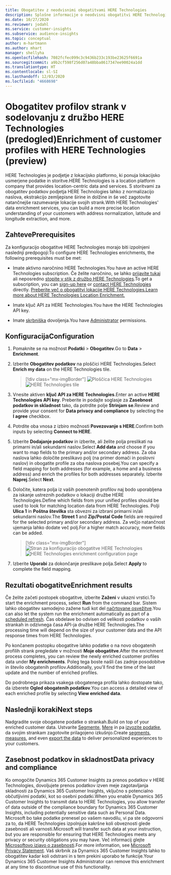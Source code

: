 ```yaml
---
title: Obogatitev z neodvisnimi obogatitvami HERE Technologies
description: Splošne informacije o neodvisni obogatitvi HERE Technologies.
ms.date: 10/27/2020
ms.reviewer: jodahl
ms.service: customer-insights
ms.subservice: audience-insights
ms.topic: conceptual
author: m-hartmann
ms.author: mhart
manager: shellyha
ms.openlocfilehash: 7082fcfec099c3c9436b233c193be23625f6691a
ms.sourcegitcommit: a9b2cf598f256d07a48bba8617347ee90024a1dd
ms.translationtype: HT
ms.contentlocale: sl-SI
ms.lasthandoff: 12/03/2020
ms.locfileid: "4668698"
---
```

# <a name="enrichment-of-customer-profiles-with-here-technologies-preview"></a><span data-ttu-id="c365c-103">Obogatitev profilov strank v sodelovanju z družbo HERE Technologies (predogled)</span><span class="sxs-lookup"><span data-stu-id="c365c-103">Enrichment of customer profiles with HERE Technologies (preview)</span></span>

<span data-ttu-id="c365c-104">HERE Technologies je podjetje z lokacijsko platformo, ki ponuja lokacijsko usmerjene podatke in storitve.</span><span class="sxs-lookup"><span data-stu-id="c365c-104">HERE Technologies is a location platform company that provides location-centric data and services.</span></span> <span data-ttu-id="c365c-105">S storitvami za obogatitev podatkov podjetja HERE Technologies lahko z normalizacijo naslova, ekstrakcijo zemljepisne širine in dolžine in še več zagotovite natančnejše razumevanje lokacije svojih strank.</span><span class="sxs-lookup"><span data-stu-id="c365c-105">With HERE Technologies' data enrichment services, you can build a more precise location understanding of your customers with address normalization, latitude and longitude extraction, and more.</span></span>

## <a name="prerequisites"></a><span data-ttu-id="c365c-106">Zahteve</span><span class="sxs-lookup"><span data-stu-id="c365c-106">Prerequisites</span></span>

<span data-ttu-id="c365c-107">Za konfiguracijo obogatitve HERE Technologies morajo biti izpolnjeni naslednji predpogoji:</span><span class="sxs-lookup"><span data-stu-id="c365c-107">To configure HERE Technologies enrichments, the following prerequisites must be met:</span></span>

- <span data-ttu-id="c365c-108">Imate aktivno naročnino HERE Technologies.</span><span class="sxs-lookup"><span data-stu-id="c365c-108">You have an active HERE Technologies subscription.</span></span> <span data-ttu-id="c365c-109">Če želite naročnino, se lahko [prijavite tukaj](https://developer.here.com/sign-up?utm_medium=referral&utm_source=Microsoft-Dynamics-CI&create=Freemium-Basic) ali neposredno [stopite v stik z družbo HERE Technologies](https://developer.here.com/help?utm_medium=referral&utm_source=Microsoft-Dynamics-CI#how-can-we-help-you).</span><span class="sxs-lookup"><span data-stu-id="c365c-109">To get a subscription, you can [sign-up here](https://developer.here.com/sign-up?utm_medium=referral&utm_source=Microsoft-Dynamics-CI&create=Freemium-Basic) or [contact HERE Technologies](https://developer.here.com/help?utm_medium=referral&utm_source=Microsoft-Dynamics-CI#how-can-we-help-you) directly.</span></span> [<span data-ttu-id="c365c-110">Preberite več o obogatitvi lokacije HERE Technologies.</span><span class="sxs-lookup"><span data-stu-id="c365c-110">Learn more about HERE Technologies Location Enrichment.</span></span>](https://developer.here.com/location-enrichment?cid=Dev-MicrosoftDynamics-DB-0-Dev-&utm_source=MicrosoftDynamics&utm_medium=referral&utm_campaign=Online_Dev_ReferralMicrosoft)

- <span data-ttu-id="c365c-111">Imate ključ API za HERE Technologies.</span><span class="sxs-lookup"><span data-stu-id="c365c-111">You have the HERE Technologies API key.</span></span>

- <span data-ttu-id="c365c-112">Imate [skrbniška](permissions.md#administrator) dovoljenja.</span><span class="sxs-lookup"><span data-stu-id="c365c-112">You have [Administrator](permissions.md#administrator) permissions.</span></span>

## <a name="configuration"></a><span data-ttu-id="c365c-113">Konfiguracija</span><span class="sxs-lookup"><span data-stu-id="c365c-113">Configuration</span></span>

1. <span data-ttu-id="c365c-114">Pomaknite se na možnost **Podatki** > **Obogatitev**.</span><span class="sxs-lookup"><span data-stu-id="c365c-114">Go to **Data** > **Enrichment**.</span></span>

1. <span data-ttu-id="c365c-115">Izberite **Obogatitev podatkov** na ploščici HERE Technologies.</span><span class="sxs-lookup"><span data-stu-id="c365c-115">Select **Enrich my data** on the HERE Technologies tile.</span></span>

   > [!div class="mx-imgBorder"]
   > <span data-ttu-id="c365c-116">![Ploščica HERE Technologies](media/HERE-tile.png "Ploščica HERE Technologies")</span><span class="sxs-lookup"><span data-stu-id="c365c-116">![HERE Technologies tile](media/HERE-tile.png "HERE Technologies tile")</span></span>

1. <span data-ttu-id="c365c-117">Vnesite aktiven **ključ API za HERE Technologies**.</span><span class="sxs-lookup"><span data-stu-id="c365c-117">Enter an active **HERE Technologies API key**.</span></span> <span data-ttu-id="c365c-118">Preberite in podajte soglasje za **Zasebnost podatkov in skladnost** tako, da potrdite polje **Strinjam se**.</span><span class="sxs-lookup"><span data-stu-id="c365c-118">Review and provide your consent for **Data privacy and compliance** by selecting the **I agree** checkbox.</span></span> 

1. <span data-ttu-id="c365c-119">Potrdite oba vnosa z izbiro možnosti **Povezovanje s HERE**.</span><span class="sxs-lookup"><span data-stu-id="c365c-119">Confirm both inputs by selecting **Connect to HERE**.</span></span>

1. <span data-ttu-id="c365c-120">Izberite **Dodajanje podatkov** in izberite, ali želite polja preslikati na primarni in/ali sekundarni naslov.</span><span class="sxs-lookup"><span data-stu-id="c365c-120">Select **Add data** and choose if you want to map fields to the primary and/or secondary address.</span></span> <span data-ttu-id="c365c-121">Za oba naslova lahko določite preslikavo polj (na primer domači in poslovni naslov) in obogatite profile za oba naslova posebej.</span><span class="sxs-lookup"><span data-stu-id="c365c-121">You can specify a field mapping for both addresses (for example, a home and a business address) and enrich the profiles for both addresses separately.</span></span> <span data-ttu-id="c365c-122">Izberite **Naprej**.</span><span class="sxs-lookup"><span data-stu-id="c365c-122">Select **Next**.</span></span>

1. <span data-ttu-id="c365c-123">Določite, katera polja iz vaših poenotenih profilov naj bodo uporabljena za iskanje ustreznih podatkov o lokaciji družbe HERE Technologies.</span><span class="sxs-lookup"><span data-stu-id="c365c-123">Define which fields from your unified profiles should be used to look for matching location data from HERE Technologies.</span></span> <span data-ttu-id="c365c-124">Polji **Ulica 1** in **Poštna številka** sta obvezni za izbrani primarni in/ali sekundarni naslov.</span><span class="sxs-lookup"><span data-stu-id="c365c-124">The **Street 1** and **Zip/Postal Code** fields are required for the selected primary and/or secondary address.</span></span> <span data-ttu-id="c365c-125">Za večjo natančnost ujemanja lahko dodate več polj.</span><span class="sxs-lookup"><span data-stu-id="c365c-125">For a higher match accuracy, more fields can be added.</span></span>

   > [!div class="mx-imgBorder"]
   > <span data-ttu-id="c365c-126">![Stran za konfiguracijo obogatitve HERE Technologies](media/enrichment-HERE-configuration.png "Stran za konfiguracijo obogatitve HERE Technologies")</span><span class="sxs-lookup"><span data-stu-id="c365c-126">![HERE Technologies enrichment configuration page](media/enrichment-HERE-configuration.png "HERE Technologies enrichment configuration page")</span></span>

1. <span data-ttu-id="c365c-127">Izberite **Uporabi** za dokončanje preslikave polja.</span><span class="sxs-lookup"><span data-stu-id="c365c-127">Select **Apply** to complete the field mapping.</span></span>

## <a name="enrichment-results"></a><span data-ttu-id="c365c-128">Rezultati obogatitve</span><span class="sxs-lookup"><span data-stu-id="c365c-128">Enrichment results</span></span>

<span data-ttu-id="c365c-129">Če želite začeti postopek obogatitve, izberite **Zaženi** v ukazni vrstici.</span><span class="sxs-lookup"><span data-stu-id="c365c-129">To start the enrichment process, select **Run** from the command bar.</span></span> <span data-ttu-id="c365c-130">Sistem lahko obogatitev samodejno zažene tudi kot del [načrtovane osvežitve](system.md#schedule-tab).</span><span class="sxs-lookup"><span data-stu-id="c365c-130">You can also let the system run the enrichment automatically as part of a [scheduled refresh](system.md#schedule-tab).</span></span> <span data-ttu-id="c365c-131">Čas obdelave bo odvisen od velikosti podatkov o vaših strankah in odzivnega časa API-ja družbe HERE Technologies.</span><span class="sxs-lookup"><span data-stu-id="c365c-131">The processing time will depend on the size of your customer data and the API response times from HERE Technologies.</span></span>

<span data-ttu-id="c365c-132">Po končanem postopku obogatitve lahko podatke o na novo obogatenih profilih strank pregledate v možnosti **Moje obogatitve**.</span><span class="sxs-lookup"><span data-stu-id="c365c-132">After the enrichment process completes, you can review the newly enriched customer profiles data under **My enrichments**.</span></span> <span data-ttu-id="c365c-133">Poleg tega boste našli čas zadnje posodobitve in število obogatenih profilov.</span><span class="sxs-lookup"><span data-stu-id="c365c-133">Additionally, you'll find the time of the last update and the number of enriched profiles.</span></span>

<span data-ttu-id="c365c-134">Do podrobnega prikaza vsakega obogatenega profila lahko dostopate tako, da izberete **Ogled obogatenih podatkov**.</span><span class="sxs-lookup"><span data-stu-id="c365c-134">You can access a detailed view of each enriched profile by selecting **View enriched data**.</span></span>

## <a name="next-steps"></a><span data-ttu-id="c365c-135">Naslednji koraki</span><span class="sxs-lookup"><span data-stu-id="c365c-135">Next steps</span></span>

<span data-ttu-id="c365c-136">Nadgradite svoje obogatene podatke o strankah.</span><span class="sxs-lookup"><span data-stu-id="c365c-136">Build on top of your enriched customer data.</span></span> <span data-ttu-id="c365c-137">Ustvarite [Segmente](segments.md), [Mere](measures.md) in pa [izvozite podatke](export-destinations.md), da svojim strankam zagotovite prilagojeno izkušnjo.</span><span class="sxs-lookup"><span data-stu-id="c365c-137">Create [segments](segments.md), [measures](measures.md), and even [export the data](export-destinations.md) to deliver personalized experiences to your customers.</span></span>

## <a name="data-privacy-and-compliance"></a><span data-ttu-id="c365c-138">Zasebnost podatkov in skladnost</span><span class="sxs-lookup"><span data-stu-id="c365c-138">Data privacy and compliance</span></span>

<span data-ttu-id="c365c-139">Ko omogočite Dynamics 365 Customer Insights za prenos podatkov v HERE Technologies, dovoljujete prenos podatkov izven meje zagotavljanja skladnosti za Dynamics 365 Customer Insights, vključno s potencialno občutljivimi podatki, kot so osebni podatki.</span><span class="sxs-lookup"><span data-stu-id="c365c-139">When you enable Dynamics 365 Customer Insights to transmit data to HERE Technologies, you allow transfer of data outside of the compliance boundary for Dynamics 365 Customer Insights, including potentially sensitive data such as Personal Data.</span></span> <span data-ttu-id="c365c-140">Microsoft bo take podatke prenesel po vašem navodilu, vi pa ste odgovorni za to, da HERE Technologies izpolnjuje kakršne koli obveznosti glede zasebnosti ali varnosti.</span><span class="sxs-lookup"><span data-stu-id="c365c-140">Microsoft will transfer such data at your instruction, but you are responsible for ensuring that HERE Technologies meets any privacy or security obligations you may have.</span></span> <span data-ttu-id="c365c-141">Več informacij glejte [Microsoftovo izjavo o zasebnosti](https://go.microsoft.com/fwlink/?linkid=396732).</span><span class="sxs-lookup"><span data-stu-id="c365c-141">For more information, see [Microsoft Privacy Statement](https://go.microsoft.com/fwlink/?linkid=396732).</span></span>
<span data-ttu-id="c365c-142">Vaš skrbnik za Dynamics 365 Customer Insights lahko to obogatitev kadar koli odstrani in s tem prekini uporabo te funkcije.</span><span class="sxs-lookup"><span data-stu-id="c365c-142">Your Dynamics 365 Customer Insights Administrator can remove this enrichment at any time to discontinue use of this functionality.</span></span>
